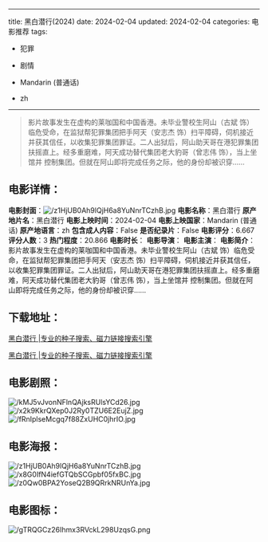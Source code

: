 
---
title: 黑白潜行(2024)
date: 2024-02-04
updated: 2024-02-04
categories: 电影推荐
tags:
- 犯罪
- 剧情

- Mandarin (普通话)
- zh
---


> 影片故事发生在虚构的莱咖国和中国香港。未毕业警校生阿山（古斌 饰）临危受命，在监狱帮犯罪集团把手阿天（安志杰 饰）扫平障碍，伺机接近并获其信任，以收集犯罪集团罪证。二人出狱后，阿山助天哥在港犯罪集团扶摇直上。经多重磨难，阿天成功替代集团老大豹哥（曾志伟 饰），当上坐馆并 控制集团。但就在阿山即将完成任务之际，他的身份却被识穿……

## **电影详情**：

**电影封面**：<img src="https://image.tmdb.org/t/p/w200/z1HjUB0Ah9lQjH6a8YuNnrTCzhB.jpg" alt="/z1HjUB0Ah9lQjH6a8YuNnrTCzhB.jpg" title="/z1HjUB0Ah9lQjH6a8YuNnrTCzhB.jpg">
**电影名称**：黑白潜行
**原产地片名**：黑白潜行
**电影上映时间**：2024-02-04
**电影上映国家**：Mandarin (普通话)
**原产地语言**：zh
**包含成人内容**：False
**是否纪录片**：False
**电影评分**：6.667
**评分人数**：3
**热门程度**：20.866
**电影时长**：
**电影导演**：
**电影主演**：
**电影简介**：影片故事发生在虚构的莱咖国和中国香港。未毕业警校生阿山（古斌 饰）临危受命，在监狱帮犯罪集团把手阿天（安志杰 饰）扫平障碍，伺机接近并获其信任，以收集犯罪集团罪证。二人出狱后，阿山助天哥在港犯罪集团扶摇直上。经多重磨难，阿天成功替代集团老大豹哥（曾志伟 饰），当上坐馆并 控制集团。但就在阿山即将完成任务之际，他的身份却被识穿……

## **下载地址**：
[黑白潜行 |专业的种子搜索、磁力链接搜索引擎](https://movie.amd794.com:2083/?search=%E9%BB%91%E7%99%BD%E6%BD%9C%E8%A1%8C&ordering=&mode=match_phrase&page_size=10&page=1)

[黑白潜行 |专业的种子搜索、磁力链接搜索引擎](https://movie.amd794.com:2083/?search=%E9%BB%91%E7%99%BD%E6%BD%9C%E8%A1%8C&ordering=&mode=match_phrase&page_size=10&page=1)
 

## **电影剧照**：
<img src="https://image.tmdb.org/t/p/original/kMJ5vJvonNFlnQAjksRUlsYCd26.jpg" alt="/kMJ5vJvonNFlnQAjksRUlsYCd26.jpg" title="/kMJ5vJvonNFlnQAjksRUlsYCd26.jpg"><img src="https://image.tmdb.org/t/p/original/x2k9KkrQXep0J2Ry0TZU6E2EujZ.jpg" alt="/x2k9KkrQXep0J2Ry0TZU6E2EujZ.jpg" title="/x2k9KkrQXep0J2Ry0TZU6E2EujZ.jpg"><img src="https://image.tmdb.org/t/p/original/fRnIplseMcgq7f88ZxUHC0jhrIO.jpg" alt="/fRnIplseMcgq7f88ZxUHC0jhrIO.jpg" title="/fRnIplseMcgq7f88ZxUHC0jhrIO.jpg">

## **电影海报**：
<img src="https://image.tmdb.org/t/p/original/z1HjUB0Ah9lQjH6a8YuNnrTCzhB.jpg" alt="/z1HjUB0Ah9lQjH6a8YuNnrTCzhB.jpg" title="/z1HjUB0Ah9lQjH6a8YuNnrTCzhB.jpg"><img src="https://image.tmdb.org/t/p/original/x8G0IfN4iefGTQbSCGpbf05fxBC.jpg" alt="/x8G0IfN4iefGTQbSCGpbf05fxBC.jpg" title="/x8G0IfN4iefGTQbSCGpbf05fxBC.jpg"><img src="https://image.tmdb.org/t/p/original/z0Qw0BPA2YoseQ2B9QRrkNRUnYa.jpg" alt="/z0Qw0BPA2YoseQ2B9QRrkNRUnYa.jpg" title="/z0Qw0BPA2YoseQ2B9QRrkNRUnYa.jpg">

## **电影图标**：
<img src="https://image.tmdb.org/t/p/original/gTRQGCz26Ihmx3RVckL298UzqsG.png" alt="/gTRQGCz26Ihmx3RVckL298UzqsG.png" title="/gTRQGCz26Ihmx3RVckL298UzqsG.png">
